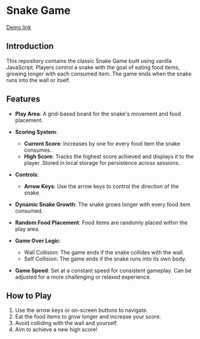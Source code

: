 # Snake Game

[Demo link](https://sanjeevani-25.github.io/snake-game/)

## Introduction
This repository contains the classic Snake Game built using vanilla JavaScript. Players control a snake with the goal of eating food items, growing longer with each consumed item. The game ends when the snake runs into the wall or itself.

## Features

- **Play Area**: A grid-based board for the snake's movement and food placement.
  
- **Scoring System**:
  - **Current Score**: Increases by one for every food item the snake consumes.
  - **High Score**: Tracks the highest score achieved and displays it to the player. Stored in local storage for persistence across sessions.
  
- **Controls**:
  - **Arrow Keys**: Use the arrow keys to control the direction of the snake.

- **Dynamic Snake Growth**: The snake grows longer with every food item consumed.

- **Random Food Placement**: Food items are randomly placed within the play area.

- **Game Over Logic**:
  - Wall Collision: The game ends if the snake collides with the wall.
  - Self Collision: The game ends if the snake runs into its own body.

- **Game Speed**: Set at a constant speed for consistent gameplay. Can be adjusted for a more challenging or relaxed experience.

## How to Play

1. Use the arrow keys or on-screen buttons to navigate.
2. Eat the food items to grow longer and increase your score.
3. Avoid colliding with the wall and yourself.
4. Aim to achieve a new high score!
